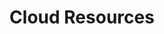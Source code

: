 ---
title: "Cloud Resources"
description: >
  Armory uses cloud providers as both sources and targets for deploying software. This section is a collection of resources from cloud providers that you might find useful when installing and running the Armory Platform.
weight: 30
---